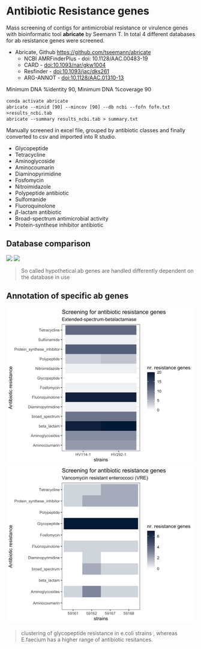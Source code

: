 Antibiotic Resistance genes
===========================

Mass screening of contigs for antimicrobial resistance or virulence
genes with bioinformatic tool **abricate** by Seemann T. In total 4
different databases for ab resistance genes were screened.

-   Abricate, Github
    <a href="https://github.com/tseemann/abricate" class="uri">https://github.com/tseemann/abricate</a>
    -   NCBI AMRFinderPlus - doi: 10.1128/AAC.00483-19
    -   CARD -
        <a href="doi:10.1093/nar/gkw1004" class="uri">doi:10.1093/nar/gkw1004</a>
    -   Resfinder -
        <a href="doi:10.1093/jac/dks261" class="uri">doi:10.1093/jac/dks261</a>
    -   ARG-ANNOT -
        <a href="doi:10.1128/AAC.01310-13" class="uri">doi:10.1128/AAC.01310-13</a>

Minimum DNA %identity 90, Minimum DNA %coverage 90

    conda activate abricate
    abricate --minid [90] --mincov [90] --db ncbi --fofn fofn.txt >results_ncbi.tab
    abricate --summary results_ncbi.tab > summary.txt

Manually screened in excel file, grouped by antibiotic classes and
finally converted to csv and imported into R studio.

-   Glycopeptide
-   Tetracycline
-   Aminoglycoside
-   Aminocoumarin
-   Diaminopyrimidine
-   Fosfomycin
-   Nitroimidazole
-   Polypeptide antibiotic
-   Sulfomanide
-   Fluoroquinolone
-   *β*-lactam antibiotic
-   Broad-spectrum antimicrobial activity
-   Protein-synthese inhibitor antibiotic

Database comparison
-------------------

![](result_databases_coli.png) ![](result_databases_faecis.png)

> So called hypothetical ab genes are handled differently dependent on
> the database in use

Annotation of specific ab genes
-------------------------------

![](endscreening_ab_coli.png) ![](endscreening_ab_faecis.png)

> clustering of glycopeptide resistance in e.coli strains , whereas
> E.faecium has a higher range of antibiotic resitances.

